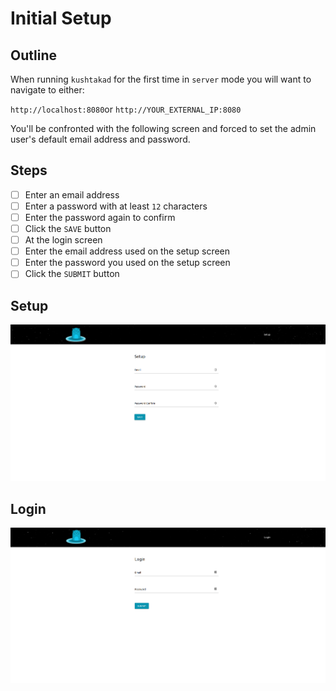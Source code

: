 # Initial Setup

## Outline

When running `kushtakad` for the first time in `server` mode  you will want to navigate to either:  
  
`http://localhost:8080`or `http://YOUR_EXTERNAL_IP:8080`

You'll be confronted with the following screen and forced to set the admin user's default email address and password.

## Steps

* [ ] Enter an email address
* [ ] Enter a password with at least `12` characters
* [ ] Enter the password again to confirm
* [ ] Click the `SAVE` button
* [ ] At the login screen
* [ ] Enter the email address used on the setup screen
* [ ] Enter the password you used on the setup screen
* [ ] Click the `SUBMIT` button

## Setup

![enter a default admin email and password](../.gitbook/assets/1.png)

## Login

![login with your newly created admin account](../.gitbook/assets/2.png)

